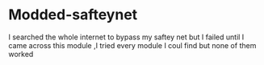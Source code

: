 # Modded-safteynet
I searched the whole internet to bypass my saftey net but I failed until I came across this module ,I tried every module I coul find but none of them worked
